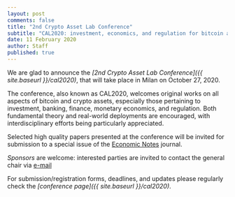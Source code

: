 ```yaml
---
layout: post
comments: false
title: "2nd Crypto Asset Lab Conference"
subtitle: "CAL2020: investment, economics, and regulation for bitcoin and crypto assets"
date: 11 February 2020
author: Staff
published: true
---
```


We are glad to announce the
_[2nd Crypto Asset Lab Conference]({{ site.baseurl }}/cal2020)_,
that will take place in Milan on October 27, 2020.

The conference, also known as CAL2020, welcomes original
works on all aspects of bitcoin and crypto assets,
especially those pertaining to investment, banking, finance,
monetary economics, and regulation.
Both fundamental theory and real-world deployments are encouraged,
with interdisciplinary efforts being particularly appreciated.

Selected high quality papers presented at the conference will
be invited for submission to a special issue of the
[Economic Notes](https://onlinelibrary.wiley.com/page/journal/14680300/homepage/productinformation.html)
journal.

*Sponsors* are welcome:
interested parties are invited to contact the general chair via
[e-mail](mailto:cryptoassetlab+conf2020-chairs@unimib.it)

For submission/registration forms, deadlines, and updates
please regularly check the _[conference page]({{ site.baseurl }}/cal2020)_.
